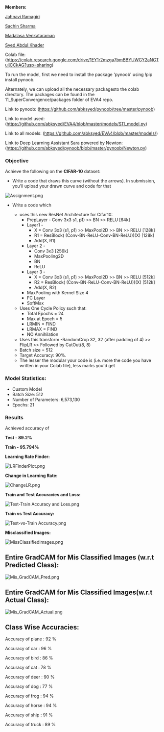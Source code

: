 **Members:**

[Jahnavi Ramagiri](https://canvas.instructure.com/courses/1804302/users/25685093)

[Sachin Sharma](https://canvas.instructure.com/courses/1804302/users/23724529)

[Madalasa Venkataraman](https://canvas.instructure.com/courses/1804302/users/25685106)

[Syed Abdul Khader](https://canvas.instructure.com/courses/1804302/users/25685109)

Colab file:(https://colab.research.google.com/drive/1EY1r2mzga7bmBBYUWGY2aNGTuijCCkAG?usp=sharing)


To run the model, first we need to install the package 'pynoob' using !pip install pynoob.

Alternately, we can upload all the necessary packagesto the colab directory. The packages can be found in the 11_SuperConvergence/packages folder of EVA4 repo.

Link to pynoob: (https://github.com/abksyed/pynoob/tree/master/pynoob)

Link to model used: (https://github.com/abksyed/EVA4/blob/master/models/S11_model.py)

Link to all models: (https://github.com/abksyed/EVA4/blob/master/models/)

Link to Deep Learning Assistant Sara powered by Newton: (https://github.com/abksyed/pynoob/blob/master/pynoob/Newton.py)

### **Objective**

Achieve the following on the **CIFAR-10** dataset:

- Write a code that draws this curve (without the arrows). In submission, you'll upload your drawn curve and code for that

![Assignment.png](https://github.com/abksyed/EVA4/blob/master/11_SuperConvergence/Images/Assignment.png)

- Write a code which

    - uses this new ResNet Architecture for Cifar10:
        - PrepLayer - Conv 3x3 s1, p1) >> BN >> RELU [64k]
        - Layer1 -
            - X = Conv 3x3 (s1, p1) >> MaxPool2D >> BN >> RELU [128k]
            - R1 = ResBlock( (Conv-BN-ReLU-Conv-BN-ReLU))(X) [128k] 
            - Add(X, R1)
        - Layer 2 -
            - Conv 3x3 [256k]
            - MaxPooling2D
            - BN
            - ReLU
        - Layer 3 -
            - X = Conv 3x3 (s1, p1) >> MaxPool2D >> BN >> RELU [512k]
            - R2 = ResBlock( (Conv-BN-ReLU-Conv-BN-ReLU))(X) [512k]
            - Add(X, R2)
        - MaxPooling with Kernel Size 4
        - FC Layer 
        - SoftMax
    - Uses One Cycle Policy such that:
        - Total Epochs = 24
        - Max at Epoch = 5
        - LRMIN = FIND
        - LRMAX = FIND
        - NO Annihilation
    - Uses this transform -RandomCrop 32, 32 (after padding of 4) >> FlipLR >> Followed by CutOut(8, 8)
    - Batch size = 512
    - Target Accuracy: 90%. 
    - The lesser the modular your code is (i.e. more the code you have written in your Colab file), less marks you'd get

### **Model Statistics:**

- Custom Model 
- Batch Size: 512
- Number of Parameters: 6,573,130
- Epochs: 21

### **Results**

Achieved accuracy of

**Test - 89.2%**

**Train - 95.794%**

**Learning Rate Finder:**

![LRFinderPlot.png](https://github.com/abksyed/EVA4/blob/master/11_SuperConvergence/Images/LRFinderPlot.png)


**Change in Learning Rate:**

![ChangeLR.png](https://github.com/abksyed/EVA4/blob/master/11_SuperConvergence/Images/OneCycleLR.png)


**Train and Test Accuracies and Loss:**

![Test-Train Accuracy and Loss.png](https://github.com/abksyed/EVA4/blob/master/11_SuperConvergence/Images/TrainTestLossAcc.png)

**Train vs Test Accuracy:**

![Test-vs-Train Accuracy.png](https://github.com/abksyed/EVA4/blob/master/11_SuperConvergence/Images/TestvTrain.png)

**Misclassified Images:**

![MissClassifiedImages.png](https://github.com/abksyed/EVA4/blob/master/11_SuperConvergence/Images/MisClassify.png)


## **Entire GradCAM for Mis Classified Images (w.r.t Predicted Class):**
![Mis_GradCAM_Pred.png](https://github.com/abksyed/EVA4/blob/master/11_SuperConvergence/Images/Mis_GradCAM_Pred.png)

## **Entire GradCAM for Mis Classified Images(w.r.t Actual Class):**
![Mis_GradCAM_Actual.png](https://github.com/abksyed/EVA4/blob/master/11_SuperConvergence/Images/Mis_GradCAM_Actual.png)


## **Class Wise Accuracies:**

Accuracy of plane : 92 %

Accuracy of   car : 96 %

Accuracy of  bird : 86 %

Accuracy of   cat : 78 %

Accuracy of  deer : 90 %

Accuracy of   dog : 77 %

Accuracy of  frog : 94 %

Accuracy of horse : 94 %

Accuracy of  ship : 91 %

Accuracy of truck : 89 %